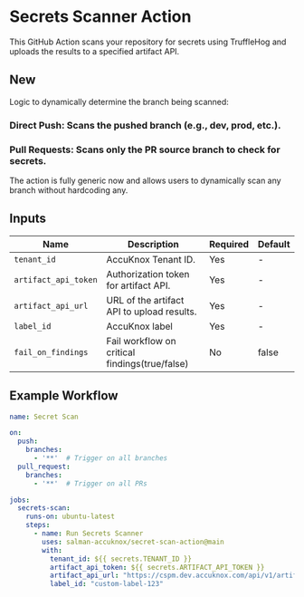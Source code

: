 
# Secrets Scanner Action

This GitHub Action scans your repository for secrets using TruffleHog and uploads the results to a specified artifact API.

## New 
Logic to dynamically determine the branch being scanned:

### Direct Push: Scans the pushed branch (e.g., dev, prod, etc.).
### Pull Requests: Scans only the PR source branch to check for secrets.
The action is fully generic now and allows users to dynamically scan any branch without hardcoding any.

## Inputs

| Name                 | Description                                    | Required | Default  |
|----------------------|----------------------------------------------  |----------|----------|
| `tenant_id`          | AccuKnox Tenant ID.                            | Yes      | -        |
| `artifact_api_token` | Authorization token for artifact API.          | Yes      | -        |
| `artifact_api_url`   | URL of the artifact API to upload results.     | Yes      | -        |
| `label_id`           | AccuKnox label                                 | Yes      | -        |
| `fail_on_findings`   | Fail workflow on critical findings(true/false) | No       | false    |
                                        

## Example Workflow

```yaml
name: Secret Scan

on:
  push:
    branches:
      - '**'  # Trigger on all branches
  pull_request:
    branches:
      - '**'  # Trigger on all PRs

jobs:
  secrets-scan:
    runs-on: ubuntu-latest
    steps:
      - name: Run Secrets Scanner
        uses: salman-accuknox/secret-scan-action@main
        with:
          tenant_id: ${{ secrets.TENANT_ID }}
          artifact_api_token: ${{ secrets.ARTIFACT_API_TOKEN }}
          artifact_api_url: "https://cspm.dev.accuknox.com/api/v1/artifact/"
          label_id: "custom-label-123"

